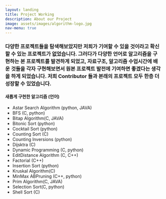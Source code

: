 ```yaml
---
layout: landing
title: Project Working
description: About our Project
image: assets/images/algorithm-logo.jpg
nav-menu: true
---
```


<h3>다양한 프로젝트들을 탐색해보았지만 저희가 기여할 수 있을 것이라고 확신할 수 있는 프로젝트가 없었습니다. 그러다가 다양한 언어로 알고리즘을 구현하는 본 프로젝트를 발견하게 되었고, 자료구조, 알고리즘 수업시간에 배운 것들을 각자 구현해보면서 원본 프로젝트 발전에 기여하면 좋겠다는 생각을 하게 되었습니다. 저희 Contributor 들과 본래의 프로젝트 모두 한층 더 성장할 수 있었습니다.</h3>

<h4>새롭게 구현한 알고리즘 (언어)</h4>
<ul>
  <li>Astar Search Algorithm (python, JAVA)</li>
  <li>BFS (C, python)</li>
  <li>Bitap Algorithm(C, JAVA)</li>
  <li>Bitonic Sort (python)</li>
  <li>Cocktail Sort (python)</li>
  <li>Counting Sort (C)</li>
  <li>Counting Inversions (python)</li>
  <li>Dijsktra (C)</li>
  <li>Dynamic Programming (C, python)</li>
  <li>EditDistance Algorithm (C, C++)</li>
  <li>Factorial (C++)</li>
  <li>Insertion Sort (python)</li>
  <li>Kruskal Algorithm(C)</li>
  <li>MinMax ABPruning (C++, python)</li>
  <li>Prim Algorithm(C, JAVA)</li>
  <li>Selection Sort(C, python)</li>
  <li>Shell Sort (C)</li>
</ul>

